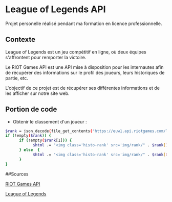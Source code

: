 # League of Legends API

Projet personelle réalisé pendant ma formation en licence professionnelle.


## Contexte

League of Legends est un jeu compétitif en ligne, où deux équipes s'affrontent pour remporter la victoire.

Le RIOT Games API est une API mise à disposition pour les internautes afin de récupérer des informations sur le profil des joueurs, leurs historiques de partie, etc.

L'objectif de ce projet est de récupérer ses différentes informations et de les afficher sur notre site web.

## Portion de code

- Obtenir le classement d'un joueur : 

```sh
$rank = json_decode(file_get_contents('https://euw1.api.riotgames.com/lol/league/v4/entries/by-summoner/'.$idjoueur.'?api_key='.$api_key));
if (!empty($rank)) {
      if (!empty($rank[1])) {
            $html .= "<img class='histo-rank' src='img/rank/" . $rank[1]->tier . ".png' >";
      } else  {
            $html .= "<img class='histo-rank' src='img/rank/" . $rank[0]->tier . ".png' >";
      }
}
```

##Sources

[RIOT Games API](https://developer.riotgames.com/)

[League of Legends](https://play.euw.leagueoflegends.com/fr_FR)
